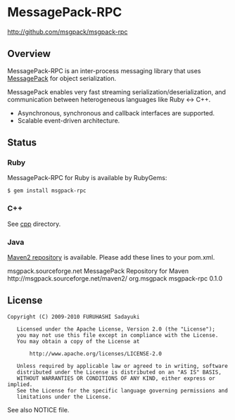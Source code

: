 MessagePack-RPC
===============
http://github.com/msgpack/msgpack-rpc

## Overview

MessagePack-RPC is an inter-process messaging library that uses [MessagePack](http://msgpack.sourceforge.net/) for object serialization.

MessagePack enables very fast streaming serialization/deserialization, and communication between heterogeneous languages like Ruby <-> C++.

  - Asynchronous, synchronous and callback interfaces are supported.
  - Scalable event-driven architecture.


## Status

### Ruby

MessagePack-RPC for Ruby is available by RubyGems:

    $ gem install msgpack-rpc

### C++

See [cpp](http://github.com/msgpack/msgpack-rpc/tree/master/cpp/) directory.

### Java

[Maven2 repository](http://msgpack.sourceforge.net/maven2/) is available. Please add these lines to your pom.xml.

  <repositories>
    <repository>
    <id>msgpack.sourceforge.net</id>
    <name>MessagePack Repository for Maven</name> 
    <url>http://msgpack.sourceforge.net/maven2/</url>
    </repository>
  </repositories>
  <dependencies>
    <dependency>
      <groupId>org.msgpack</groupId>
      <artifactId>msgpack-rpc</artifactId>
      <version>0.1.0</version>
    </dependency>
  </dependencies>

## License

    Copyright (C) 2009-2010 FURUHASHI Sadayuki
    
       Licensed under the Apache License, Version 2.0 (the "License");
       you may not use this file except in compliance with the License.
       You may obtain a copy of the License at
    
           http://www.apache.org/licenses/LICENSE-2.0
    
       Unless required by applicable law or agreed to in writing, software
       distributed under the License is distributed on an "AS IS" BASIS,
       WITHOUT WARRANTIES OR CONDITIONS OF ANY KIND, either express or implied.
       See the License for the specific language governing permissions and
       limitations under the License.

See also NOTICE file.

